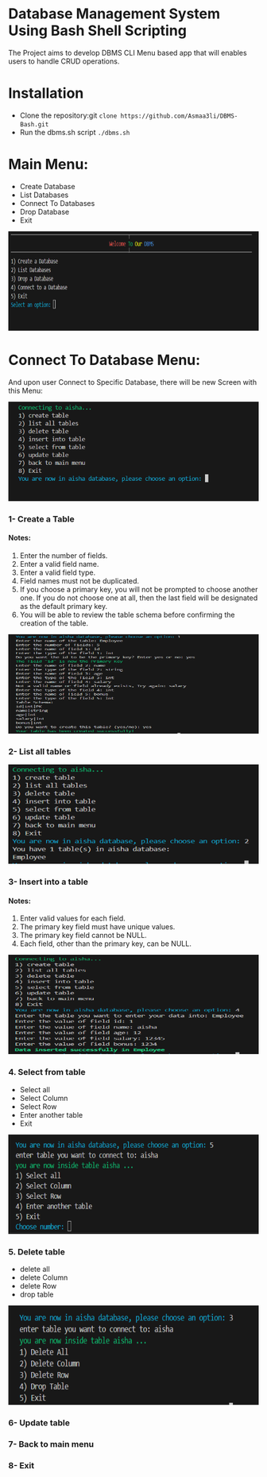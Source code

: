 # Database Management System Using Bash Shell Scripting
The Project aims to develop DBMS CLI Menu based app that will enables users to handle CRUD operations.

# Installation
* Clone the repository:git `clone https://github.com/Asmaa3li/DBMS-Bash.git`
* Run the dbms.sh script `./dbms.sh`

# Main Menu:
* Create Database
* List Databases
* Connect To Databases
* Drop Database
* Exit
  
<div style="text-align: center;">
    <img src="images/1.png" alt="Image 1" width="700" height="200" style="margin: 0 auto;">
</div>


# Connect To Database Menu:
And upon user Connect to Specific Database, there will be new Screen with this Menu:

<div style="text-align: center;">
    <img src="images/2.png" alt="Image 1" width="700" height="200" style="margin: 0 auto;">
</div>


### 1- Create a Table
#### Notes:
1. Enter the number of fields.
2. Enter a valid field name.
3. Enter a valid field type.
4. Field names must not be duplicated.
5. If you choose a primary key, you will not be prompted to choose another one. If you do not choose one at all, then the last field will be designated as the default primary key.
6. You will be able to review the table schema before confirming the creation of the table.

<div style="text-align: center;">
    <img src="images/3.png" alt="Image 1" width="700" height="200" style="margin: 0 auto;">
</div>


### 2- List all tables

<div style="text-align: center;">
    <img src="images/4.png" alt="Image 1" width="700" height="200" style="margin: 0 auto;">
</div>

### 3- Insert into a table
#### Notes:
1. Enter valid values for each field.
2. The primary key field must have unique values.
3. The primary key field cannot be NULL.
4. Each field, other than the primary key, can be NULL.
  
<div style="text-align: center;">
    <img src="images/5.png" alt="Image 1" width="700" height="200" style="margin: 0 auto;">
</div>

### 4. Select from table
  * Select all<br>
  * Select Column<br>
  * Select Row<br>
  * Enter another table<br>
  * Exit
      
<div style="text-align: center;">
    <img src="images/6.png" alt="Image 1" width="700" height="200" style="margin: 0 auto;">
</div>

### 5. Delete table
  * delete all<br>
  * delete Column<br>
  * delete Row<br>
  * drop table
      
<div style="text-align: center;">
    <img src="images/7.png" alt="Image 1" width="700" height="200" style="margin: 0 auto;">
</div>

### 6- Update table
### 7- Back to main menu
### 8- Exit
